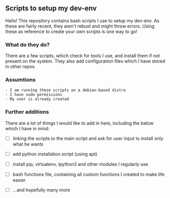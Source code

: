 ## Scripts to setup my dev-env

Hello! This repository contains bash scripts I use to setup my dev-env.
As these are fairly recent, they aren't rebust and might throw errors.
Using these as reference to create your own scripts is one way to go!


### What do they do?

There are a few scripts, which check for tools I use, and install them if not present on the system.
They also add configuration files which I have stored in other repos.


### Assumtions

    - I am running these scripts on a debian-based distro
    - I have sudo permissions
    - My user is already created


### Further additions

There are a lot of things I would like to add in here, including the below which I have in mind:
- [ ] linking the scripts to the main script and ask for user input to install only what he wants
- [ ] add python installation script (using apt)
- [ ] install pip, virtualenv, ipython3 and other modules I regularly use
- [ ] bash functions file, containing all custom functions I created to make life easier
- [ ] ...and hopefully many more

